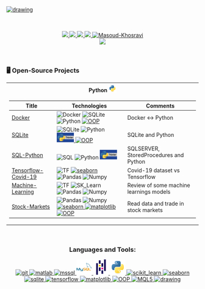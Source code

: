 <a href="https://github.com/Masoud-Khosravi">
  <img src="https://user-images.githubusercontent.com/121137036/210131906-43d3f4df-395d-438b-bca2-5613a52e6499.gif" alt="drawing" style="width:600px;"/>
  <!---
  <img src="https://user-images.githubusercontent.com/121137036/210107231-0ae2f150-bb07-4e53-a2e2-a006b9b799e4.gif" alt="drawing" style="width:600px;"/>
-->
</a>
<br/>
<br/>

<p align="center">
  <br/>
  <a href="https://www.linkedin.com/in/masoudkhosravi/">
      <img src="https://img.shields.io/badge/-Linkedin-blue?style=flat-square&logo=linkedin">
  </a>
  <a href="mailto:masoudkh.new@gmail.com">
      <img src="https://img.shields.io/badge/-Email-red?style=flat-square&logo=gmail&logoColor=white">
  </a>
  <a href="https://hub.docker.com/r/masoudnew/sqlite">
      <img src="https://img.shields.io/badge/-Docker-blue?style=flat-square&logo=Docker&logoColor=white">
  </a>
  </a>
  <a href="https://t.me/Masoudnew">
      <img src="https://img.shields.io/badge/-Telegram-blue?style=flat-square&logo=Telegram&logoColor=white">
  </a>
  <a href="https://github.com/Masoud-Khosravi">
     <img src="https://komarev.com/ghpvc/?username=masoud-khosravi&label=Visitors&color=0e75b6&style=flat" alt="Masoud-Khosravi" />
  </a>
  <br/>
  <a href="https://github.com/Masoud-Khosravi">
    <img src="https://github-readme-stats-git-masterrstaa-rickstaa.vercel.app/api?username=masoud-khosravi&show_icons=true&hide=issues,contribs&theme=react&hide_border=true" />   
    
<!--     <img src="https://github-readme-stats.vercel.app/api?username=masoud-khosravi&show_icons=true&hide=issues,contribs&theme=react&hide_border=true" /> -->
  <!---  
    <img src="https://github-stats-alpha.vercel.app/api?username=masoud-khosravi&cc=22272e&tc=37BCF6&ic=fff&bc=0000" />    
  -->
    
  </a>
  
</p>

<br/>

### 🖥️ Open-Source Projects
<table>
<tr><th>Python <a href="https://www.python.org" target="_blank" rel="noreferrer"> <img src="https://raw.githubusercontent.com/devicons/devicon/master/icons/python/python-original.svg" alt="python" width="20" height="20"/> </a> </th></tr>
<tr><td>
  
|Title | Technologies | Comments|
|--|--|--|
| [Docker](https://github.com/Masoud-Khosravi/Docker) | ![Docker](https://img.shields.io/badge/Docker-black?style=flat-square&logo=Docker) ![SQLite](https://img.shields.io/badge/SQLite-black?style=flat-square&logo=SQLite) ![Python](https://img.shields.io/badge/Python-black?style=flat-square&logo=python)  <a href="https://en.wikipedia.org/wiki/Object-oriented_programming" target="_blank" rel="noreferrer"> <img src="https://awaisarif.com/img/oop.png" alt="OOP" width="50" height="30" /> </a> | Docker <-> Python |   
| [SQLite](https://github.com/Masoud-Khosravi/SQLite) | ![SQLite](https://img.shields.io/badge/SQLite-black?style=flat-square&logo=SQLite) ![Python](https://img.shields.io/badge/Python-black?style=flat-square&logo=python) <a href="https://docs.python.org/3/library/tk.html" target="_blank" rel="noreferrer"> <img src="https://github.com/aaryanrlondhe/aaryanrlondhe/raw/main/e508febfbc11.jpg" alt="tkinter" width="45" height="25" /> </a> <a href="https://en.wikipedia.org/wiki/Object-oriented_programming" target="_blank" rel="noreferrer"> <img src="https://miro.medium.com/v2/resize:fit:40/format:webp/0*goJuBKoyL-zZX4RB.png" alt="OOP" width="50" height="30" /> </a> | SQLite and Python |  
| [SQL-Python](https://github.com/Masoud-Khosravi/SQL-Python) | ![SQL](https://img.shields.io/badge/SQL-black?style=flat-square&logo=microsoft-sql-server) ![Python](https://img.shields.io/badge/Python-black?style=flat-square&logo=python) <a href="https://docs.python.org/3/library/tk.html" target="_blank" rel="noreferrer"> <img src="https://github.com/aaryanrlondhe/aaryanrlondhe/raw/main/e508febfbc11.jpg" alt="tkinter" width="45" height="25" /> </a> | SQLSERVER, StoredProcedures and Python |
| [Tensorflow-Covid-19](https://github.com/Masoud-Khosravi/Tensorflow-Covid-19) | ![TF](https://img.shields.io/badge/TF-black?style=flat-square&logo=tensorflow) <a href="https://seaborn.pydata.org/" target="_blank" rel="noreferrer"> <img src="https://seaborn.pydata.org/_images/logo-mark-lightbg.svg" alt="seaborn" width="20" height="20" /> </a> ![Pandas](https://img.shields.io/badge/Pandas-black?style=flat-square&logo=pandas) ![Numpy](https://img.shields.io/badge/Numpy-black?style=flat-square&logo=numpy) | Covid-19 dataset vs Tensorflow|
| [Machine-Learning](https://github.com/Masoud-Khosravi/Machine-Learning) | ![TF](https://img.shields.io/badge/TF-black?style=flat-square&logo=tensorflow) ![SK_Learn](https://img.shields.io/badge/SK_Learn-black?style=flat-square&logo=scikit-learn) ![Pandas](https://img.shields.io/badge/Pandas-black?style=flat-square&logo=pandas) ![Numpy](https://img.shields.io/badge/Numpy-black?style=flat-square&logo=numpy)| Review of some machine learnings models|
| [Stock-Markets](https://github.com/Masoud-Khosravi/Stock-Markets) | ![Pandas](https://img.shields.io/badge/Pandas-black?style=flat-square&logo=pandas) ![Numpy](https://img.shields.io/badge/Numpy-black?style=flat-square&logo=numpy) <a href="https://seaborn.pydata.org/" target="_blank" rel="noreferrer"> <img src="https://seaborn.pydata.org/_images/logo-mark-lightbg.svg" alt="seaborn" width="30" height="25" /> </a>  <a href="https://matplotlib.org/" target="_blank" rel="noreferrer"> <img src="https://upload.wikimedia.org/wikipedia/commons/8/84/Matplotlib_icon.svg" alt="matplotlib" width="25" height="25" /> </a> <a href="https://en.wikipedia.org/wiki/Object-oriented_programming" target="_blank" rel="noreferrer"> <img src="https://awaisarif.com/img/oop.png" alt="OOP" width="50" height="30" /> </a>| Read data and trade in stock markets

  
</td></tr> </table>
<br/>
  
<h3 align="center">Languages and Tools:</h3>
<p align="center"> <a href="https://git-scm.com/" target="_blank" rel="noreferrer"> <img src="https://www.vectorlogo.zone/logos/git-scm/git-scm-icon.svg" alt="git" width="40" height="40"/> </a> <a href="https://www.mathworks.com/" target="_blank" rel="noreferrer"> <img src="https://upload.wikimedia.org/wikipedia/commons/2/21/Matlab_Logo.png" alt="matlab" width="40" height="40"/> </a> <a href="https://www.microsoft.com/en-us/sql-server" target="_blank" rel="noreferrer"> <img src="https://www.svgrepo.com/show/303229/microsoft-sql-server-logo.svg" alt="mssql" width="40" height="40"/> </a> <a href="https://www.mysql.com/" target="_blank" rel="noreferrer"> <img src="https://raw.githubusercontent.com/devicons/devicon/master/icons/mysql/mysql-original-wordmark.svg" alt="mysql" width="40" height="40"/> </a> <a href="https://pandas.pydata.org/" target="_blank" rel="noreferrer"> <img src="https://raw.githubusercontent.com/devicons/devicon/2ae2a900d2f041da66e950e4d48052658d850630/icons/pandas/pandas-original.svg" alt="pandas" width="40" height="40"/> </a> <a href="https://www.python.org" target="_blank" rel="noreferrer"> <img src="https://raw.githubusercontent.com/devicons/devicon/master/icons/python/python-original.svg" alt="python" width="40" height="40"/> </a> <a href="https://scikit-learn.org/" target="_blank" rel="noreferrer"> <img src="https://upload.wikimedia.org/wikipedia/commons/0/05/Scikit_learn_logo_small.svg" alt="scikit_learn" width="40" height="40"/> </a> <a href="https://seaborn.pydata.org/" target="_blank" rel="noreferrer"> <img src="https://seaborn.pydata.org/_images/logo-mark-lightbg.svg" alt="seaborn" width="40" height="40"/> </a> <a href="https://www.sqlite.org/" target="_blank" rel="noreferrer"> <img src="https://www.vectorlogo.zone/logos/sqlite/sqlite-icon.svg" alt="sqlite" width="40" height="40"/> </a> <a href="https://www.tensorflow.org" target="_blank" rel="noreferrer"> <img src="https://www.vectorlogo.zone/logos/tensorflow/tensorflow-icon.svg" alt="tensorflow" width="40" height="40"/> </a> <a href="https://matplotlib.org/" target="_blank" rel="noreferrer"> <img src="https://upload.wikimedia.org/wikipedia/commons/8/84/Matplotlib_icon.svg" alt="matplotlib" width="40" height="40" /> </a> <a href="https://en.wikipedia.org/wiki/Object-oriented_programming" target="_blank" rel="noreferrer"> <img src="https://awaisarif.com/img/oop.png" alt="OOP" width="60" height="50"/> </a> <a href="https://www.mql5.com/" target="_blank" rel="noreferrer"> <img src="https://w7.pngwing.com/pngs/375/607/png-transparent-metatrader-4-metaquotes-software-metaquotes-language-mql4-mql5-algorithmic-trading-foreign-exchange-market-genetic-algorithm-blue-text-trademark-thumbnail.png" alt="MQL5" width="40" height="40"/> </a> 

<a href="https://github.com/Masoud-Khosravi">
<img src="https://user-images.githubusercontent.com/121137036/210119277-eda98111-b4d9-470b-84fe-6de468b11825.svg" alt="drawing" fill="none" /> 
  </a>
<!--- { background-color: none !important }) -->
  </p>
